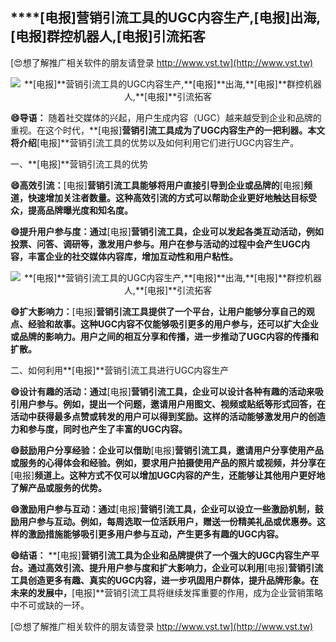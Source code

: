## ****[电报]**营销引流工具的UGC内容生产,**[电报]**出海,**[电报]**群控机器人,**[电报]**引流拓客**

[😍想了解推广相关软件的朋友请登录 http://www.vst.tw](http://www.vst.tw)

 <center><img src="https://vst.tw/MP4/tuiguang/png/2.png" alt="**[电报]**营销引流工具的UGC内容生产,**[电报]**出海,**[电报]**群控机器人,**[电报]**引流拓客"></center>

**😄导语：**
随着社交媒体的兴起，用户生成内容（UGC）越来越受到企业和品牌的重视。在这个时代，**[电报]**营销引流工具成为了UGC内容生产的一把利器。本文将介绍**[电报]**营销引流工具的优势以及如何利用它们进行UGC内容生产。

一、**[电报]**营销引流工具的优势

**😄高效引流：**[电报]**营销引流工具能够将用户直接引导到企业或品牌的**[电报]**频道，快速增加关注者数量。这种高效引流的方式可以帮助企业更好地触达目标受众，提高品牌曝光度和知名度。**

**😄提升用户参与度：通过**[电报]**营销引流工具，企业可以发起各类互动活动，例如投票、问答、调研等，激发用户参与。用户在参与活动的过程中会产生UGC内容，丰富企业的社交媒体内容库，增加互动性和用户粘性。**

 <center><img src="https://vst.tw/MP4/tuiguang/png/4.png" alt="**[电报]**营销引流工具的UGC内容生产,**[电报]**出海,**[电报]**群控机器人,**[电报]**引流拓客"></center>

**😄扩大影响力：**[电报]**营销引流工具提供了一个平台，让用户能够分享自己的观点、经验和故事。这种UGC内容不仅能够吸引更多的用户参与，还可以扩大企业或品牌的影响力。用户之间的相互分享和传播，进一步推动了UGC内容的传播和扩散。**

二、如何利用**[电报]**营销引流工具进行UGC内容生产

**😄设计有趣的活动：通过**[电报]**营销引流工具，企业可以设计各种有趣的活动来吸引用户参与。例如，提出一个问题，邀请用户用图文、视频或贴纸等形式回答，在活动中获得最多点赞或转发的用户可以得到奖励。这样的活动能够激发用户的创造力和参与度，同时也产生了丰富的UGC内容。**

**😄鼓励用户分享经验：企业可以借助**[电报]**营销引流工具，邀请用户分享使用产品或服务的心得体会和经验。例如，要求用户拍摄使用产品的照片或视频，并分享在**[电报]**频道上。这种方式不仅可以增加UGC内容的产生，还能够让其他用户更好地了解产品或服务的优势。**

**😄激励用户参与互动：通过**[电报]**营销引流工具，企业可以设立一些激励机制，鼓励用户参与互动。例如，每周选取一位活跃用户，赠送一份精美礼品或优惠券。这样的激励措施能够吸引更多用户参与互动，产生更多有趣的UGC内容。**

**😄结语：**
**[电报]**营销引流工具为企业和品牌提供了一个强大的UGC内容生产平台。通过高效引流、提升用户参与度和扩大影响力，企业可以利用**[电报]**营销引流工具创造更多有趣、真实的UGC内容，进一步巩固用户群体，提升品牌形象。在未来的发展中，**[电报]**营销引流工具将继续发挥重要的作用，成为企业营销策略中不可或缺的一环。

[😍想了解推广相关软件的朋友请登录 http://www.vst.tw](http://www.vst.tw)



